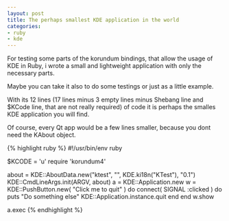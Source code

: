 ```yaml
---
layout: post
title: The perhaps smallest KDE application in the world
categories:
- ruby
- kde
---
```


For testing some parts of the korundum bindings, that allow the usage of KDE in Ruby, i wrote a small and lightweight application with only the necessary parts.

Maybe you can take it also to do some testings or just as a little example.

With its 12 lines (17 lines minus 3 empty lines minus Shebang line and $KCode line, that are not really required) of code it is perhaps the smalles KDE application you will find.

Of course, every Qt app would be a few lines smaller, because you dont need the KAbout object.


<div class="clearfix"></div>
{% highlight ruby %}
#!/usr/bin/env ruby

$KCODE = 'u'
require 'korundum4'

about = KDE::AboutData.new("ktest", "",
    KDE.ki18n("KTest"), "0.1")
KDE::CmdLineArgs.init(ARGV, about)
a = KDE::Application.new
w = KDE::PushButton.new( "Click me to quit" ) do
  connect( SIGNAL :clicked ) do
    puts "Do something else"
    KDE::Application.instance.quit
  end
end
w.show

a.exec
{% endhighlight %}